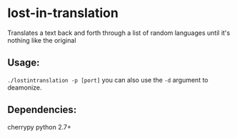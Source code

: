 lost-in-translation
===================

Translates a text back and forth through a list of random languages until it's nothing like the original

Usage:
------

``./lostintranslation -p [port]`` you can also use the ``-d`` argument to deamonize.

Dependencies:
-------------
cherrypy
python 2.7+
